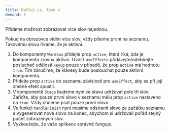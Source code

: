 ```yaml
---
title: Datluj.cz, fáze 4
demand: 3
---
```


Přidáme možnost zobrazovat více slov najednou. 

Pokud na obrazovce vidím více slov, vždy píšeme první na seznamu. Takovému slovu řikáme, že je aktivní.

1. Do komponenty `Wordbox` přidejte prop `active`, která říká, zda je komponenta zrovna aktivní. Uvnitř `useEffectu` přidávejte/odebírejte posluchač události `keyup` pouze v případě, že prop `active` má hodnotu `true`. Tím zaručíme, že klávesy bude poslouchat pouze aktivní komponenta.
1. Přidejte prop `active` do seznamu závislostí pro `useEffect`, aby se při její změně efekt spustil.
1. V komponentě `Stage` budeme nyní ve stavu udržovat pole tří slov. Zařiďte, aby pouze první slovo v seznamu mělu prop `active` nastaveno na `true`. Vždy chceme psát pouze první slovo.
1. Ve funkci `handleFinish` nyní musíme odstranit slovo ze začátku seznamu a vygenerovat nové slovo na konec, abychom si udržovali pořád stejný počet zobrazených slov.
1. Vyzkoušejte, že vaše aplikace správně funguje.